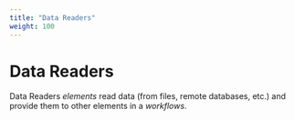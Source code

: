 ```yaml
---
title: "Data Readers"
weight: 100
---
```



# Data Readers

Data Readers _elements_ read data (from files, remote databases, etc.) and provide them to other elements in a _workflows_.
